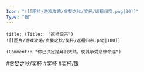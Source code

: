```yaml
---
Icon: "![[图片/游戏攻略/贪婪之秋/奖杯/返祖归宗.png|30]]"
Type: "银"
---
```

```ad-common-silver-trophy
title: (Title:: "返祖归宗")
![[图片/游戏攻略/贪婪之秋/奖杯/返祖归宗.png|100]]

(Comment:: "你已决定抛弃旧大陆，使其承受悲惨命运")
```

#贪婪之秋/奖杯 #奖杯 #奖杯/银
